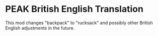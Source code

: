 # PEAK British English Translation

This mod changes "backpack" to "rucksack" and possibly other British English adjustments in the future.
